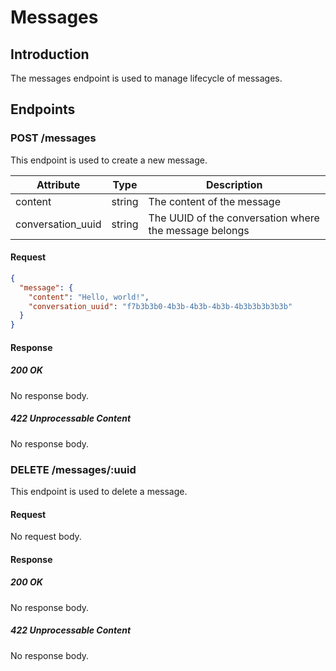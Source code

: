# Messages

## Introduction

The messages endpoint is used to manage lifecycle of messages.

## Endpoints

### POST /messages

This endpoint is used to create a new message.

| Attribute | Type   | Description |
| --------- | ------ | ----------- |
| content   | string | The content of the message |
| conversation_uuid | string | The UUID of the conversation where the message belongs |

#### Request

```json
{
  "message": {
    "content": "Hello, world!",
    "conversation_uuid": "f7b3b3b0-4b3b-4b3b-4b3b-4b3b3b3b3b3b"
  }
}
```

#### Response

##### 200 OK

No response body.

##### 422 Unprocessable Content

No response body.

### DELETE /messages/:uuid

This endpoint is used to delete a message.

#### Request

No request body.

#### Response

##### 200 OK

No response body.

##### 422 Unprocessable Content

No response body.
